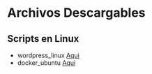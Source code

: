 # Archivos Descargables

## Scripts en Linux

* wordpress_linux [Aqui](./wordpress_linux.zip)
* docker_ubuntu [Aqui](./docker_ubuntu.zip)
